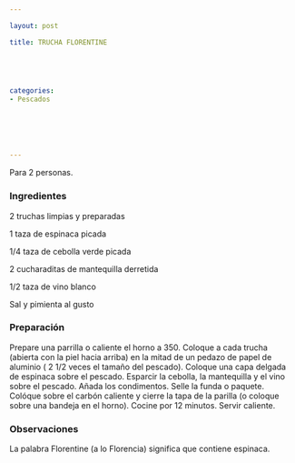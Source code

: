 ```yaml
---

layout: post

title: TRUCHA FLORENTINE





categories:
- Pescados






---
```


Para 2 personas.

<h3>Ingredientes</h3>

2 truchas limpias y preparadas

1 taza de espinaca picada

1/4 taza de cebolla verde picada

2 cucharaditas de mantequilla derretida

1/2 taza de vino blanco

Sal y pimienta al gusto

<h3>Preparación</h3>

Prepare una parrilla o caliente el horno a 350. Coloque a cada trucha (abierta con la piel hacia arriba) en la mitad de un pedazo de papel de aluminio ( 2 1/2 veces el tamaño del pescado). Coloque una capa delgada de espinaca sobre el pescado. Esparcir la cebolla, la mantequilla y el vino sobre el pescado. Añada los condimentos. Selle la funda o paquete. Colóque sobre el carbón caliente y cierre la tapa de la parilla (o coloque sobre una bandeja en el horno). Cocine por 12 minutos. Servir caliente.

<h3>Observaciones</h3>

La palabra Florentine (a lo Florencia) significa que contiene espinaca.